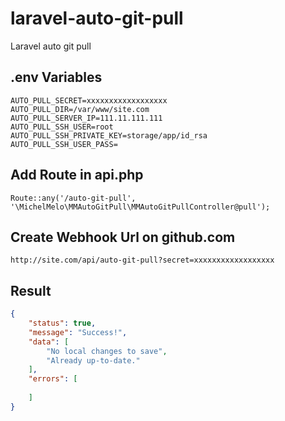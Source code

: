# laravel-auto-git-pull
Laravel auto git pull

## .env Variables
```code
AUTO_PULL_SECRET=xxxxxxxxxxxxxxxxxx
AUTO_PULL_DIR=/var/www/site.com
AUTO_PULL_SERVER_IP=111.11.111.111
AUTO_PULL_SSH_USER=root
AUTO_PULL_SSH_PRIVATE_KEY=storage/app/id_rsa
AUTO_PULL_SSH_USER_PASS=
```

## Add Route in api.php
```code
Route::any('/auto-git-pull', '\MichelMelo\MMAutoGitPull\MMAutoGitPullController@pull');
```

## Create Webhook Url on github.com
```code
http://site.com/api/auto-git-pull?secret=xxxxxxxxxxxxxxxxxx
```

## Result
```json
{
    "status": true,
    "message": "Success!",
    "data": [
        "No local changes to save",
        "Already up-to-date."
    ],
    "errors": [
        
    ]
}
```
